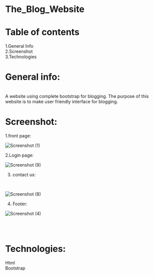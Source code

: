 # The_Blog_Website

# Table of contents
1.General Info<br> 
2.Screenshot <br>
3.Technologies <br>


# General info:
<br>
A website using complete bootstrap for blogging. The purpose of this website is to make user friendly interface for blogging.

# Screenshot:
 
1.front page:
<br>

![Screenshot (1)](https://user-images.githubusercontent.com/119338737/234907022-22bb8a32-1bd2-4519-b88f-ad8e87b81a2a.png)


2.Login page:
<br>

![Screenshot (9)](https://user-images.githubusercontent.com/119338737/234907173-d8ce4b42-c44b-4afc-b2d3-49720cf71e0b.png)


3. contact us:
<br>

![Screenshot (8)](https://user-images.githubusercontent.com/119338737/234907394-ed2fce70-93db-48af-ab19-c14ad0d5daec.png)

4. Footer:

![Screenshot (4)](https://user-images.githubusercontent.com/119338737/234907565-57bb8a9e-f99f-4b67-9d7c-b1c8bc833537.png)



<br><br>
# Technologies:

Html <br>
Bootstrap<br>






